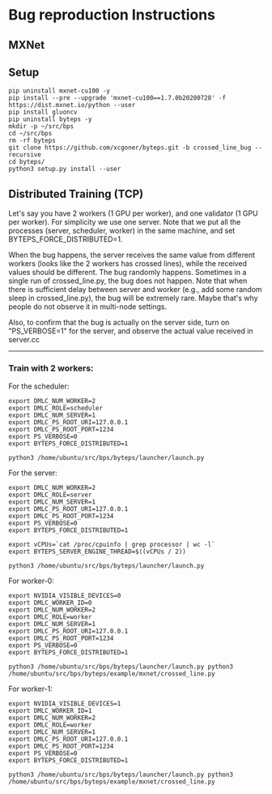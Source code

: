# Bug reproduction Instructions

## MXNet

## Setup

```
pip uninstall mxnet-cu100 -y
pip install --pre --upgrade 'mxnet-cu100==1.7.0b20200728' -f https://dist.mxnet.io/python --user
pip install gluoncv
pip uninstall byteps -y
mkdir -p ~/src/bps
cd ~/src/bps
rm -rf byteps
git clone https://github.com/xcgoner/byteps.git -b crossed_line_bug --recursive
cd byteps/
python3 setup.py install --user
```

## Distributed Training (TCP)

Let's say you have 2 workers (1 GPU per worker), and one validator (1 GPU per worker). For simplicity we use one server. 
Note that we put all the processes (server, scheduler, worker) in the same machine, and set BYTEPS_FORCE_DISTRIBUTED=1.

When the bug happens, the server receives the same value from different workers (looks like the 2 workers has crossed lines), while the received values should be different.
The bug randomly happens.
Sometimes in a single run of crossed_line.py, the bug does not happen.
Note that when there is sufficient delay between server and worker (e.g., add some random sleep in crossed_line.py), the bug will be extremely rare. 
Maybe that's why people do not observe it in multi-node settings.

Also, to confirm that the bug is actually on the server side, turn on "PS_VERBOSE=1" for the server, and observe the actual value received in server.cc

------------

### Train with 2 workers:

For the scheduler:
```
export DMLC_NUM_WORKER=2
export DMLC_ROLE=scheduler
export DMLC_NUM_SERVER=1
export DMLC_PS_ROOT_URI=127.0.0.1
export DMLC_PS_ROOT_PORT=1234
export PS_VERBOSE=0
export BYTEPS_FORCE_DISTRIBUTED=1

python3 /home/ubuntu/src/bps/byteps/launcher/launch.py
```

For the server:
```
export DMLC_NUM_WORKER=2
export DMLC_ROLE=server
export DMLC_NUM_SERVER=1
export DMLC_PS_ROOT_URI=127.0.0.1
export DMLC_PS_ROOT_PORT=1234
export PS_VERBOSE=0
export BYTEPS_FORCE_DISTRIBUTED=1

export vCPUs=`cat /proc/cpuinfo | grep processor | wc -l`
export BYTEPS_SERVER_ENGINE_THREAD=$((vCPUs / 2))

python3 /home/ubuntu/src/bps/byteps/launcher/launch.py
```


For worker-0:
```
export NVIDIA_VISIBLE_DEVICES=0
export DMLC_WORKER_ID=0
export DMLC_NUM_WORKER=2
export DMLC_ROLE=worker
export DMLC_NUM_SERVER=1
export DMLC_PS_ROOT_URI=127.0.0.1
export DMLC_PS_ROOT_PORT=1234
export PS_VERBOSE=0
export BYTEPS_FORCE_DISTRIBUTED=1

python3 /home/ubuntu/src/bps/byteps/launcher/launch.py python3 /home/ubuntu/src/bps/byteps/example/mxnet/crossed_line.py

```

For worker-1:

```
export NVIDIA_VISIBLE_DEVICES=1
export DMLC_WORKER_ID=1
export DMLC_NUM_WORKER=2
export DMLC_ROLE=worker
export DMLC_NUM_SERVER=1
export DMLC_PS_ROOT_URI=127.0.0.1
export DMLC_PS_ROOT_PORT=1234
export PS_VERBOSE=0
export BYTEPS_FORCE_DISTRIBUTED=1

python3 /home/ubuntu/src/bps/byteps/launcher/launch.py python3 /home/ubuntu/src/bps/byteps/example/mxnet/crossed_line.py

```




